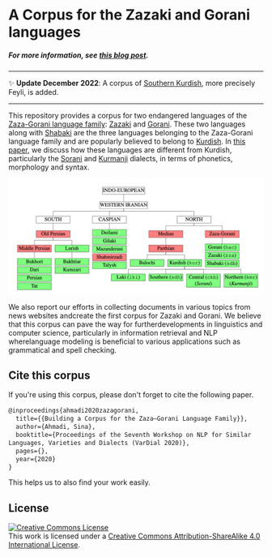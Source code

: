 # A Corpus for the Zazaki and Gorani languages
##### For more information, see [this blog post](https://sinaahmadi.github.io/resources/zzahaccorpus.html).
---

✨ **Update December 2022**: A corpus of [Southern Kurdish](https://en.wikipedia.org/wiki/Southern_Kurdish), more precisely Feyli, is added.

---

This repository provides a corpus for two endangered languages of the [Zaza-Gorani language family](https://en.wikipedia.org/wiki/Zaza%E2%80%93Gorani_languages): [Zazaki](https://en.wikipedia.org/wiki/Zaza%E2%80%93Gorani_languages) and [Gorani](https://en.wikipedia.org/wiki/Gorani_language). These two languages along with [Shabaki](https://en.wikipedia.org/wiki/Shabaki_language) are the three languages belonging to the Zaza-Gorani language family and are popularly believed to belong to [Kurdish](https://en.wikipedia.org/wiki/Kurdish_languages). In [this paper](https://sinaahmadi.github.io/docs/articles/ahmadi2020zazagorani.pdf), we discuss how these languages are different from Kurdish, particularly the [Sorani](https://en.wikipedia.org/wiki/Sorani) and [Kurmanji](https://en.wikipedia.org/wiki/Kurmanji) dialects, in terms of phonetics, morphology and syntax.

![alt text](Zaza-Gorani-languages.png "Zazaki and Gorani languages within the Indo-European language family")

We also report our efforts in collecting documents in various topics from news websites andcreate the first corpus for Zazaki and Gorani.  We believe that this corpus can pave the way for furtherdevelopments in linguistics and computer science, particularly in information retrieval and NLP wherelanguage modeling is beneficial to various applications such as grammatical and spell checking.

## Cite this corpus
If you're using this corpus, please don't forget to cite the following paper. 

	@inproceedings{ahmadi2020zazagorani,
	  title={{Building a Corpus for the Zaza–Gorani Language Family}},
	  author={Ahmadi, Sina},
	  booktitle={Proceedings of the Seventh Workshop on NLP for Similar Languages, Varieties and Dialects (VarDial 2020)},
	  pages={},
	  year={2020}
	}

This helps us to also find your work easily.

## License

<a rel="license" href="http://creativecommons.org/licenses/by-sa/4.0/"><img alt="Creative Commons License" style="border-width:0" src="https://i.creativecommons.org/l/by-sa/4.0/88x31.png" /></a><br />This work is licensed under a <a rel="license" href="http://creativecommons.org/licenses/by-sa/4.0/">Creative Commons Attribution-ShareAlike 4.0 International License</a>.